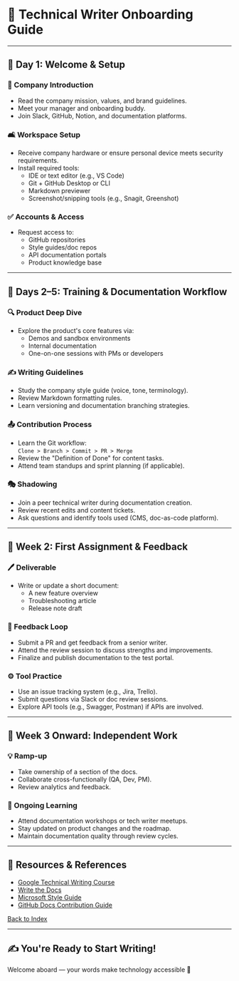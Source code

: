 # 📝 Technical Writer Onboarding Guide

---

## 📅 Day 1: Welcome & Setup

### 🏢 Company Introduction
- Read the company mission, values, and brand guidelines.  
- Meet your manager and onboarding buddy.  
- Join Slack, GitHub, Notion, and documentation platforms.

### 🛋 Workspace Setup
- Receive company hardware or ensure personal device meets security requirements.
- Install required tools:
  - IDE or text editor (e.g., VS Code)
  - Git + GitHub Desktop or CLI
  - Markdown previewer
  - Screenshot/snipping tools (e.g., Snagit, Greenshot)

### ✅ Accounts & Access
- Request access to:
  - GitHub repositories  
  - Style guides/doc repos  
  - API documentation portals  
  - Product knowledge base  

---

## 📆 Days 2–5: Training & Documentation Workflow

### 🔍 Product Deep Dive
- Explore the product's core features via:
  - Demos and sandbox environments  
  - Internal documentation  
  - One-on-one sessions with PMs or developers  

### ✍️ Writing Guidelines
- Study the company style guide (voice, tone, terminology).  
- Review Markdown formatting rules.  
- Learn versioning and documentation branching strategies.

### 📤 Contribution Process
- Learn the Git workflow:  
  `Clone > Branch > Commit > PR > Merge`  
- Review the "Definition of Done" for content tasks.  
- Attend team standups and sprint planning (if applicable).  

### 🎭 Shadowing
- Join a peer technical writer during documentation creation.  
- Review recent edits and content tickets.  
- Ask questions and identify tools used (CMS, doc-as-code platform).  

---

## 🌟 Week 2: First Assignment & Feedback

### 🖊️ Deliverable
- Write or update a short document:
  - A new feature overview  
  - Troubleshooting article  
  - Release note draft  

### 💬 Feedback Loop
- Submit a PR and get feedback from a senior writer.  
- Attend the review session to discuss strengths and improvements.  
- Finalize and publish documentation to the test portal.  

### ⚙️ Tool Practice
- Use an issue tracking system (e.g., Jira, Trello).  
- Submit questions via Slack or doc review sessions.  
- Explore API tools (e.g., Swagger, Postman) if APIs are involved.  

---

## 🚀 Week 3 Onward: Independent Work

### 💡 Ramp-up
- Take ownership of a section of the docs.  
- Collaborate cross-functionally (QA, Dev, PM).  
- Review analytics and feedback.  

### 💮 Ongoing Learning
- Attend documentation workshops or tech writer meetups.  
- Stay updated on product changes and the roadmap.  
- Maintain documentation quality through review cycles.  

---

## 🔗 Resources & References
- [Google Technical Writing Course](https://developers.google.com/tech-writing)  
- [Write the Docs](https://www.writethedocs.org/)  
- [Microsoft Style Guide](https://learn.microsoft.com/en-us/style-guide/welcome/)  
- [GitHub Docs Contribution Guide](https://github.com/github/docs/blob/main/CONTRIBUTING.md)

[Back to Index](https://github.com/magnolianat/Technical-Portfolio/blob/main/Technical%20Writing%20Portfolio%20Index.md)

---

## ✍️ You're Ready to Start Writing!
Welcome aboard — your words make technology accessible 🚀

